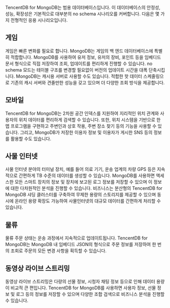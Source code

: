TencentDB for MongoDB는 범용 데이터베이스입니다. 이 데이터베이스의 안정성, 성능, 확장성은 기본적으로 대부분의 no schema 시나리오를 커버합니다. 다음은 몇 가지 전형적인 응용 시나리오입니다.

## 게임
게임은 빠른 변화를 필요로 합니다. MongoDB는 게임의 백 엔드 데이터베이스에 특별히 적합합니다. MongoDB를 사용하여 유저 정보, 유저의 장비, 포인트 등을 임베디드 문서 형식으로 직접 저장하여 조회, 업데이트를 편리하게 진행할 수 있습니다. no schema 모드는 테이블 구조를 변경할 필요없이 버전의 업데이트 시간을 대폭 단축시킵니다.
MongoDB는 캐시용 서버로 사용할 수도 있습니다. 적합한 핫 데이터 스케줄링으로 기존의 캐시 서버와 견줄만한 성능을 갖고 있으며 더 다양한 조회 방식을 제공합니다.

## 모바일
TencentDB for MongoDB는 2차원 공간 인덱스를 지원하여 지리적인 위치 관계와 사용자의 위치 데이터를 편리하게 검색할 수 있습니다. 또한, 위치 시스템을 기반으로 한 맵 프로그램을 구현하고 주변인과 상호 작용, 주변 장소 찾기 등의 기능을 사용할 수 있습니다. 그리고, MongoDB가 저장한 이용자 정보 및 이용자가 게시한 SNS 등의 정보를 활용할 수도 있습니다.

## 사물 인터넷
사물 인터넷 분야의 터미널 장치, 예를 들어 의료 기기, 운송 업계의 차량 GPS 등은 지속적으로 간편하게 TB 수준의 데이터를 생성할 수 있습니다. MongoDB를 사용하면 액세스한 모든 스마트 장치의 정보 및 장치에 보고된 로그 정보를 저장할 수 있으며 이 정보에 대한 다차원적인 분석을 진행할 수 있습니다. 비즈니스는 분산형의 TencentDB for MongoDB 샤딩 클러스터를 구축하여 무제한 용량의 스토리지를 제공할 수 있으며 동시에 온라인 용량 확장도 가능하여 사물인터넷의 대규모 데이터를 간편하게 처리할 수 있습니다.

## 물류
물류 주문 상태는 운송 과정에서 지속적으로 업데이트됩니다. TencentDB for MongoDB는 MongoDB 내 임베디드 JSON의 형식으로 주문 정보를 저장하여 한 번의 조회로 주문의 모든 변경 사항을 획득할 수 있습니다.

## 동영상 라이브 스트리밍
동영상 라이브 스트리밍은 다량의 선물 정보, 시청자 채팅 정보 등으로 인해 데이터 용량이 비교적 큰 편입니다. TencentDB for MongoDB를 사용하면 사용자 정보, 선물 정보 및 로그 등의 정보를 저장할 수 있으며 다양한 조합 검색으로 비즈니스 분석을 진행할 수 있습니다.
